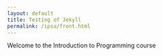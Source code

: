 ```yaml
---
layout: default
title: Testing of Jekyll
permalink: /ipsa/front.html
---
```


Welcome to the Introduction to Programming course
